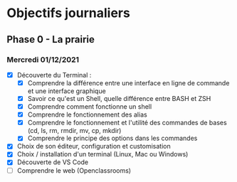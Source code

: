 # Objectifs journaliers

## Phase 0 - La prairie

### Mercredi 01/12/2021


* [x] Découverte du Terminal : 
  * [x] Comprendre la différence entre une interface en ligne de commande et une interface graphique
  * [x] Savoir ce qu'est un Shell, quelle différence entre BASH et ZSH 
  * [x] Comprendre comment fonctionne un shell
  * [x] Comprendre le fonctionnement des alias
  * [x] Comprendre le fonctionnement et l'utilité des commandes de bases (cd, ls, rm, rmdir, mv, cp, mkdir)
  * [x] Comprendre le principe des options dans les commandes
* [x] Choix de son éditeur, configuration et customisation
* [x] Choix / installation d'un terminal (Linux, Mac ou Windows)
* [x] Découverte de VS Code
* [ ] Comprendre le web (Openclassrooms)

